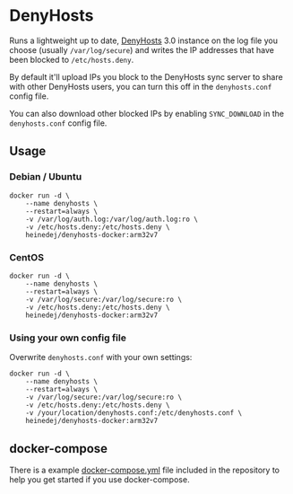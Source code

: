 # DenyHosts

Runs a lightweight up to date, [DenyHosts](https://github.com/denyhosts/denyhosts) 3.0 instance on the log file you choose (usually `/var/log/secure`) and writes the IP addresses that have been blocked  to `/etc/hosts.deny`.

By default it'll upload IPs you block to the DenyHosts sync server to share with other DenyHosts users, you can turn this off in the `denyhosts.conf` config file.

 You can also download other blocked IPs by enabling `SYNC_DOWNLOAD` in the `denyhosts.conf` config file.

## Usage

### Debian / Ubuntu

```
docker run -d \
	--name denyhosts \
	--restart=always \
	-v /var/log/auth.log:/var/log/auth.log:ro \
	-v /etc/hosts.deny:/etc/hosts.deny \
	heinedej/denyhosts-docker:arm32v7
```

### CentOS

```
docker run -d \
	--name denyhosts \
	--restart=always \
	-v /var/log/secure:/var/log/secure:ro \
	-v /etc/hosts.deny:/etc/hosts.deny \
	heinedej/denyhosts-docker:arm32v7
```



### Using your own config file

Overwrite `denyhosts.conf` with your own settings:

```
docker run -d \
	--name denyhosts \
	--restart=always \
	-v /var/log/secure:/var/log/secure:ro \
	-v /etc/hosts.deny:/etc/hosts.deny \
	-v /your/location/denyhosts.conf:/etc/denyhosts.conf \
	heinedej/denyhosts-docker:arm32v7
```



## docker-compose

There is a example [docker-compose.yml](https://github.com/heinedej/denyhosts-docker/blob/master/docker-compose.yml) file included in the repository to help you get started if you use docker-compose.
